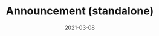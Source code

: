---
title: "Announcement (standalone)"
date: "2021-03-08"
description: "This pattern is used to announce the outcome of an activity, sometimes (but not always) linking an original resource (referenced in `context`) to a new, related resource (referenced in `object`)."
layout: pattern_example
status: [review,draft]
weight: 1
payload:
    id: "urn:uuid:94ecae35-dcfd-4182-8550-22c7164fe23f"
    type: "Announce"
    origin:
        lookup: "generic-origin-system"
    target:
        lookup: "generic-target-system"
    object:
        lookup: generic-object-service
    context:
        lookup: generic-object-repository
---